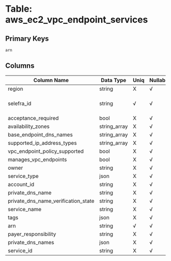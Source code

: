 # Table: aws_ec2_vpc_endpoint_services

## Primary Keys 

```
arn
```


## Columns 

|  Column Name   |  Data Type  | Uniq | Nullable | Description | 
|  ----  | ----  | ----  | ----  | ---- | 
| region | string | X | √ |  | 
| selefra_id | string | √ | √ | primary keys value md5 | 
| acceptance_required | bool | X | √ |  | 
| availability_zones | string_array | X | √ |  | 
| base_endpoint_dns_names | string_array | X | √ |  | 
| supported_ip_address_types | string_array | X | √ |  | 
| vpc_endpoint_policy_supported | bool | X | √ |  | 
| manages_vpc_endpoints | bool | X | √ |  | 
| owner | string | X | √ |  | 
| service_type | json | X | √ |  | 
| account_id | string | X | √ |  | 
| private_dns_name | string | X | √ |  | 
| private_dns_name_verification_state | string | X | √ |  | 
| service_name | string | X | √ |  | 
| tags | json | X | √ |  | 
| arn | string | √ | √ |  | 
| payer_responsibility | string | X | √ |  | 
| private_dns_names | json | X | √ |  | 
| service_id | string | X | √ |  | 


